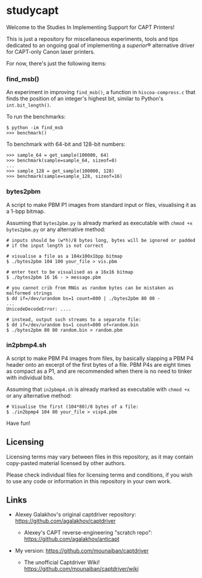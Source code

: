 # studycapt
Welcome to the Studies In Implementing Support for CAPT Printers!

This is just a repository for miscellaneous experiments, tools and tips dedicated
to an ongoing goal of implementing a *superior*® alternative driver for CAPT-only
Canon laser printers.

For now, there's just the following items:

### find\_msb()
An experiment in improving ``find_msb()``, a function in ``hiscoa-compress.c`` that finds the position of an integer's highest bit, similar to Python's ``int.bit_length()``.

To run the benchmarks:
```
$ python -im find_msb
>>> benchmark()
```
To benchmark with 64-bit and 128-bit numbers:
```
>>> sample_64 = get_sample(100000, 64)
>>> benchmark(sample=sample_64, sizeof=8)
...
>>> sample_128 = get_sample(100000, 128)
>>> benchmark(sample=sample_128, sizeof=16)
```

### bytes2pbm
A script to make PBM P1 images from standard input or files, visualising it
as a 1-bpp bitmap.

Assuming that ``bytes2pbm.py`` is already marked as executable with
``chmod +x bytes2pbm.py`` or any alternative method:

```
# inputs should be (w*h)/8 bytes long, bytes will be ignored or padded
# if the input length is not correct

# visualise a file as a 104x100x1bpp bitmap
$ ./bytes2pbm 104 100 your_file > vis.pbm

# enter text to be visualised as a 16x16 bitmap
$ ./bytes2pbm 16 16 - > message.pbm

# you cannot crib from RNGs as random bytes can be mistaken as malformed strings
$ dd if=/dev/urandom bs=1 count=800 | ./bytes2pbm 80 80 -
...
UnicodeDecodeError: ....

# instead, output such streams to a separate file:
$ dd if=/dev/urandom bs=1 count=800 of=random.bin
$ ./bytes2pbm 80 80 random.bin > random.pbm

```

### in2pbmp4.sh
A script to make PBM P4 images from files, by basically slapping a PBM P4 header
onto an excerpt of the first bytes of a file. PBM P4s are eight times as compact
as a P1, and are recommended when there is no need to tinker with individual bits.

Assuming that ``in2pbmp4.sh`` is already marked as executable with
``chmod +x`` or any alternative method:

```
# Visualise the first (104*80)/8 bytes of a file:
$ ./in2bpmp4 104 80 your_file > visp4.pbm
```

Have fun!

## Licensing
Licensing terms may vary between files in this repository, as it may contain
copy-pasted material licensed by other authors.

Please check individual files for licensing terms and conditions, if you wish to
use any code or information in this repository in your own work.

## Links
* Alexey Galakhov's original captdriver repository: https://github.com/agalakhov/captdriver

  * Alexey's CAPT reverse-engineering "scratch repo": https://github.com/agalakhov/anticapt

* My version: https://github.com/mounaiban/captdriver

  * The unofficial Captdriver Wiki! https://github.com/mounaiban/captdriver/wiki
